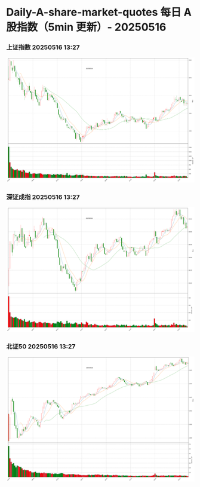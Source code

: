 
# Daily-A-share-market-quotes 每日 A 股指数（5min 更新）- 20250516

### 上证指数 20250516 13:27
![](./fig/2025/5/20250516-sh000001.png)

### 深证成指 20250516 13:27
![](./fig/2025/5/20250516-sz399001.png)

### 北证50 20250516 13:27
![](./fig/2025/5/20250516-bj899050.png)
